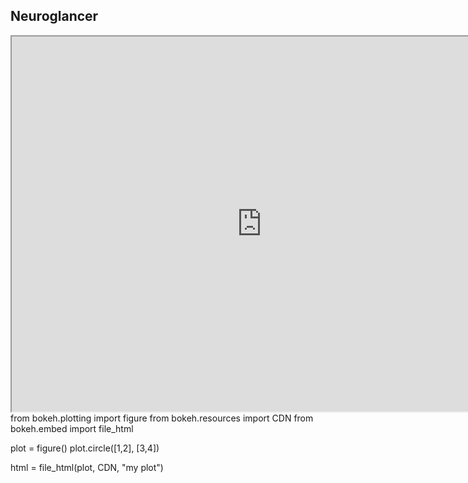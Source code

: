 <html>
  <body>
    <h2>Neuroglancer</h2>
    <iframe src="https://neuroglancer-demo.appspot.com/" height="600" width="800" title="Neuroglancer"></iframe>
from bokeh.plotting import figure
from bokeh.resources import CDN
from bokeh.embed import file_html

plot = figure()
plot.circle([1,2], [3,4])

html = file_html(plot, CDN, "my plot")
</body>
</html>
